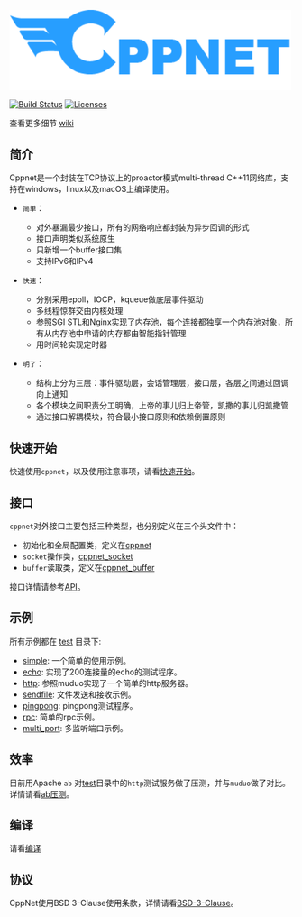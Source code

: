 <p align="left"><img width="500" src="./doc/image/logo.png" alt="cppnet logo"></p>

<p align="left">
    <a href="https://travis-ci.org/caozhiyi/CppNet"><img src="https://travis-ci.org/caozhiyi/CppNet.svg?branch=master" alt="Build Status"></a>
    <a href="https://opensource.org/licenses/BSD-3-Clause"><img src="https://img.shields.io/badge/license-bsd-orange.svg" alt="Licenses"></a>
</p> 

查看更多细节 [wiki](https://github.com/caozhiyi/CppNet/wiki)

## 简介

Cppnet是一个封装在TCP协议上的proactor模式multi-thread C++11网络库，支持在windows，linux以及macOS上编译使用。     
 - `简单`：   
    + 对外暴漏最少接口，所有的网络响应都封装为异步回调的形式
    + 接口声明类似系统原生
    + 只新增一个buffer接口集
    + 支持IPv6和IPv4

- `快速`：    
    + 分别采用epoll，IOCP，kqueue做底层事件驱动
    + 多线程惊群交由内核处理
    + 参照SGI STL和Nginx实现了内存池，每个连接都独享一个内存池对象，所有从内存池中申请的内存都由智能指针管理
    + 用时间轮实现定时器

- `明了`： 
    + 结构上分为三层：事件驱动层，会话管理层，接口层，各层之间通过回调向上通知
    + 各个模块之间职责分工明确，上帝的事儿归上帝管，凯撒的事儿归凯撒管
    + 通过接口解耦模块，符合最小接口原则和依赖倒置原则

## 快速开始
快速使用`cppnet`，以及使用注意事项，请看[快速开始](doc/start/quick_start_cn.md)。

## 接口

`cppnet`对外接口主要包括三种类型，也分别定义在三个头文件中：
- 初始化和全局配置类，定义在[cppnet](/include/cppnet.h)
- `socket`操作类，[cppnet_socket](/include/cppnet_socket.h)
- `buffer`读取类，定义在[cppnet_buffer](/include/cppnet_buffer.h)
   
接口详情请参考[API](/doc/api/api_cn.md)。

## 示例

所有示例都在 [test](/test) 目录下:   
- [simple](/test/simple): 一个简单的使用示例。   
- [echo](/test/echo): 实现了200连接量的echo的测试程序。   
- [http](/test/http): 参照muduo实现了一个简单的http服务器。   
- [sendfile](/test/sendfile): 文件发送和接收示例。   
- [pingpong](/test/pingpong): pingpong测试程序。   
- [rpc](/test/rpc): 简单的rpc示例。   
- [multi_port](/test/multi_port): 多监听端口示例。    

## 效率

目前用Apache `ab` 对[test](/test)目录中的`http`测试服务做了压测，并与`muduo`做了对比。   
详情请看[ab压测](/doc/efficiency/apache_ab_bench_cn.md)。

## 编译

请看[编译](/doc/build/build_cn.md)

## 协议

CppNet使用BSD 3-Clause使用条款，详情请看[BSD-3-Clause](https://opensource.org/licenses/BSD-3-Clause)。
